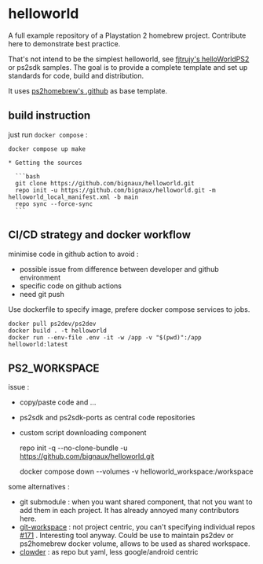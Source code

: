 # helloworld

A full example repository of a Playstation 2 homebrew project.
Contribute here to demonstrate best practice.

That's not intend to be the simplest helloworld, see [fjtrujy's
helloWorldPS2](https://github.com/fjtrujy/helloWorldPS2) or ps2sdk samples.
The goal is to provide a complete template and set up standards for code, build
and distribution.

It uses [ps2homebrew's .github](https://github.com/ps2homebrew/.github) as base template.

## build instruction

just run `docker compose` :

    docker compose up make

    * Getting the sources

      ```bash
      git clone https://github.com/bignaux/helloworld.git
      repo init -u https://github.com/bignaux/helloworld.git -m helloworld_local_manifest.xml -b main
      repo sync --force-sync
      ```    




## CI/CD strategy and docker workflow

minimise code in github action to avoid :
-   possible issue from difference between developer and github environment
-   specific code on github actions
-   need git push

Use dockerfile to specify image, prefere docker compose services to jobs.

    docker pull ps2dev/ps2dev
    docker build . -t helloworld
    docker run --env-file .env -it -w /app -v "$(pwd)":/app helloworld:latest

## PS2_WORKSPACE

issue :

-   copy/paste code and ...
-   ps2sdk and ps2sdk-ports as central code repositories
-   custom script downloading component



    repo init -q --no-clone-bundle -u https://github.com/bignaux/helloworld.git

    docker compose down --volumes
    -v helloworld_workspace:/workspace

some alternatives :
-   git submodule : when you want shared component, that not you want to add them in each project.
 It has already annoyed many contributors here.
-   [git-workspace](https://github.com/orf/git-workspace) : not project centric, you can't specifying individual
 repos [#171](https://github.com/orf/git-workspace/issues/171) . Interesting tool anyway. Could be use to maintain
 ps2dev or ps2homebrew docker volume, allows to be used as shared workspace.
-   [clowder](https://clowder.cat/) : as repo but yaml, less google/android centric
